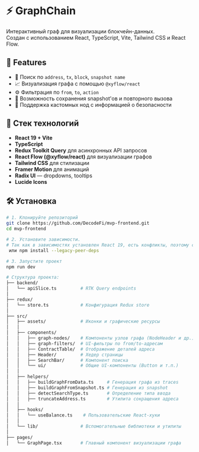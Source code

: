 # ⚡ GraphChain

Интерактивный граф для визуализации блокчейн-данных.  
Создан с использованием React, TypeScript, Vite, Tailwind CSS и React Flow.

## 🚀 Features

- 🔎 Поиск по `address`, `tx`, `block`, `snapshot name`
- 📈 Визуализация графа с помощью `@xyflow/react`
- ⚙️ Фильтрация по `from`, `to`, `action`
- 💾 Возможность сохранения snapshot'ов и повторного вызова
- 🧠 Поддержка кастомных нод с информацией о безопасности

## 🧱 Стек технологий

- **React 19 + Vite**
- **TypeScript**
- **Redux Toolkit Query** для асинхронных API запросов
- **React Flow (@xyflow/react)** для визуализации графов
- **Tailwind CSS** для стилизации
- **Framer Motion** для анимаций
- **Radix UI** — dropdowns, tooltips
- **Lucide Icons**

## 🛠️ Установка

```bash
# 1. Клонируйте репозиторий
git clone https://github.com/DecodeFi/mvp-frontend.git
cd mvp-frontend

# 2. Установите зависимости. 
# Так как в зависимостях установлен React 19, есть конфликты, поэтому с флагом --legacy-peer-deps
 или npm install --legacy-peer-deps

# 3. Запустите проект
npm run dev

# Структура проекта:
├── backend/
│   └── apiSlice.ts         # RTK Query endpoints
│
├── redux/
│   └── store.ts            # Конфигурация Redux store
│
├── src/
│   ├── assets/             # Иконки и графические ресурсы
│   │
│   ├── components/
│   │   ├── graph-nodes/    # Компоненты узлов графа (NodeHeader и др.)
│   │   ├── graph-filters/  # UI-фильтры по from/to-адресам
│   │   ├── ContractTable/  # Отображение деталей адреса
│   │   ├── Header/         # Хедер страницы
│   │   ├── SearchBar/      # Компонент поиска
│   │   └── ui/             # Общие UI-компоненты (Button и т.п.)
│   │
│   ├── helpers/
│   │   ├── buildGraphFromData.ts     # Генерация графа из traces
│   │   ├── buildGraphFromSnapshot.ts # Генерация из snapshot
│   │   ├── detectSearchType.ts       # Определение типа ввода
│   │   ├── truncateAddress.ts        # Утилита сокращения адреса
│   │
│   ├── hooks/
│   │   └── useBalance.ts    # Пользовательские React-хуки
│   │
│   └── lib/                # Вспомогательные библиотеки и утилиты
│
├── pages/
│   └── GraphPage.tsx       # Главный компонент визуализации графа


